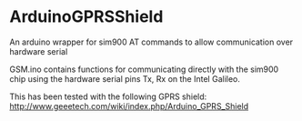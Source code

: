 ArduinoGPRSShield
=================

An arduino wrapper for sim900 AT commands to allow communication over hardware serial

GSM.ino contains functions for communicating directly with the sim900 chip using the hardware serial pins Tx, Rx on the Intel Galileo.

This has been tested with the following GPRS shield: http://www.geeetech.com/wiki/index.php/Arduino_GPRS_Shield
